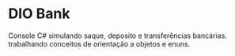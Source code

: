 # DIO Bank

Console  C# simulando saque, deposito e transferências bancárias. trabalhando conceitos de orientação a objetos e enuns.  
